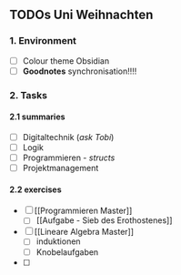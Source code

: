 ## TODOs Uni Weihnachten

### 1. Environment
- [ ]  Colour theme Obsidian
- [ ] **Goodnotes** synchronisation!!!!
### 2. Tasks
#### 2.1 summaries
- [ ] Digitaltechnik (_ask Tobi_)
- [ ] Logik
- [ ] Programmieren - _structs_
- [ ] Projektmanagement

#### 2.2 exercises
- [ ] [[Programmieren Master]]
	- [ ] [[Aufgabe - Sieb des Erothostenes]]
- [ ] [[Lineare Algebra Master]]
	- [ ] induktionen
	- [ ] Knobelaufgaben
- [ ] 